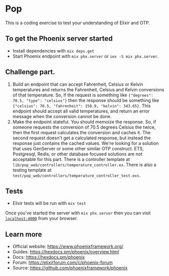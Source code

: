 # Pop

This is a coding exercise to test your understanding of Elixir and OTP.

## To get the Phoenix server started

- Install dependencies with `mix deps.get`
- Start Phoenix endpoint with `mix phx.server` or `iex -S mix phx.server`.

## Challenge part.

1. Build an endpoint that can accept Fahrenheit, Celsius or Kelvin temperatures and returns the Fahrenheit, Celsius and Kelvin conversions of that temperature. So, if the request is something like `{"degrees": 70.5, "type": "celsius"}` then the response should be something like `{"celsius": 70.5, "fahrenheit": 158.9, "kelvin": 343.65}`. This endpoint should accept all valid temperatures, and return an error message when the conversion cannot be done.
2. Make the endpoint stateful. You should memoize the response. So, if someone requests the conversion of 70.5 degrees Celsius the twice, then the first request calculates the conversion and caches it. The second request doesn't get a calculated response, but instead the response just contains the cached values. We're looking for a solution that uses GenServer or some other similar OTP construct. ETS, Postgresql, Redis, or other database focused solutions are not acceptable for this part. There is a controller template at `lib/pop_web/controllers/temperature_controller.ex`. There is also a testing template at `test/pop_web/controllers/temperature_controller_test.exs`.

## Tests

- Elixir tests will be run with `mix test`

Once you've started the server with `mix phx.server` then you can visit [`localhost:4000`](http://localhost:4000) from your browser.

## Learn more

- Official website: https://www.phoenixframework.org/
- Guides: https://hexdocs.pm/phoenix/overview.html
- Docs: https://hexdocs.pm/phoenix
- Forum: https://elixirforum.com/c/phoenix-forum
- Source: https://github.com/phoenixframework/phoenix
